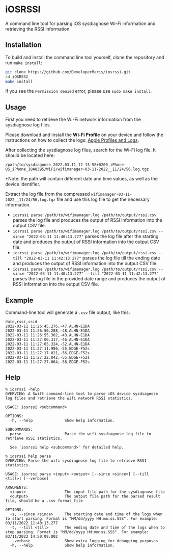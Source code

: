 # iOSRSSI

A command line tool for parsing iOS sysdiagnose Wi-Fi information and retrieving the RSSI information.

## Installation

To build and install the command line tool yourself, clone the repository and run `make install`:

```bash
git clone https://github.com/DeveloperMaris/iosrssi.git
cd iOSRSSI
make install
```

If you see the `Permission denied` error, please use `sudo make install`.

## Usage

First you need to retrieve the Wi-Fi network information from the sysdiagnose log files.

Please download and install the **Wi-Fi Profile** on your device and follow the instructions on how to collect the logs:
[Apple Profiles and Logs](https://developer.apple.com/bug-reporting/profiles-and-logs/?platform=ios).

After collecting the sysdiagnose log files, search for the Wi-Fi log file. It should be located here:
```
/path/to/sysdiagnose_2022.03.11_12-13-58+0200_iPhone-OS_iPhone_18A8395/WiFi/wifimanager-03-11-2022__11/24/56.log.tgz
```

*Note: the path will contain different date and time values, as well as the device identifier.

Extract the log file from the compressed `wifimanager-03-11-2022__11/24/56.log.tgz` file and use this log file to get the necessary information.

* `iosrssi parse /path/to/wifimanager.log /path/to/output/rssi.csv` parses the log file and produces the output of RSSI information into the output CSV file.
* `iosrssi parse /path/to/wifimanager.log /path/to/output/rssi.csv --since "2022-03-11 11:40:13.277"` parses the log file after the starting date and produces the output of RSSI information into the output CSV file.
* `iosrssi parse /path/to/wifimanager.log /path/to/output/rssi.csv --till "2022-03-11 11:42:13.277"` parses the log file till the ending date and produces the output of RSSI information into the output CSV file.
* `iosrssi parse /path/to/wifimanager.log /path/to/output/rssi.csv --since "2022-03-11 11:40:13.277" --till "2022-03-11 11:42:13.277"` parses the log file in the provided date range and produces the output of RSSI information into the output CSV file.

## Example 

Command-line tool will generate a `.csv` file output, like this:

```
date,rssi,ssid
2022-03-11 11:26:45.276,-47,ALHN-E1DA
2022-03-11 11:26:50.288,-48,ALHN-E1DA
2022-03-11 11:26:55.302,-43,ALHN-E1DA
2022-03-11 11:27:00.317,-46,ALHN-E1DA
2022-03-11 11:27:05.324,-52,ALHN-E1DA
2022-03-11 11:27:11.986,-55,EDGE-F52s
2022-03-11 11:27:17.021,-56,EDGE-F52s
2022-03-11 11:27:22.042,-55,EDGE-F52s
2022-03-11 11:27:27.064,-56,EDGE-F52s
```

## Help

```
% iosrssi -help
OVERVIEW: A Swift command-line tool to parse iOS device sysdiagnose log files and retrieve the wifi network RSSI statistics.

USAGE: iosrssi <subcommand>

OPTIONS:
  -h, --help              Show help information.

SUBCOMMANDS:
  parse                   Parse the wifi sysdiagnose log file to retrieve RSSI statistics.

  See 'iosrssi help <subcommand>' for detailed help.
```

```
% iosrssi help parse
OVERVIEW: Parse the wifi sysdiagnose log file to retrieve RSSI statistics.

USAGE: iosrssi parse <input> <output> [--since <since>] [--till <till>] [--verbose]

ARGUMENTS:
  <input>                 The input file path for the sysdiagnose file
  <output>                The output file path for the parsed result file, should be a .csv format file

OPTIONS:
  -s, --since <since>     The starting date and time of the logs when to start parsing. Format is "MM/dd/yyyy HH:mm:ss.SSS". For example: 03/11/2022 11:40:13.277
  -t, --till <till>       The ending date and time of the logs when to stop parsing. Format is "MM/dd/yyyy HH:mm:ss.SSS". For example: 03/11/2022 14:50:09.002
  --verbose               Show extra logging for debugging purposes
  -h, --help              Show help information.
```

